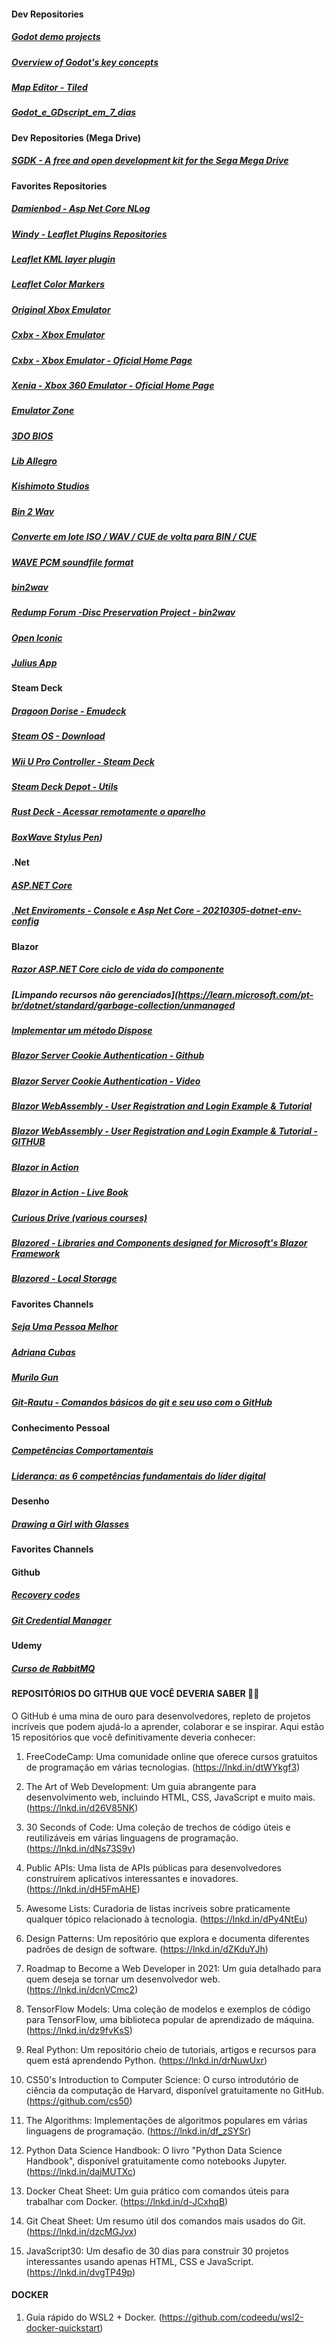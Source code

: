 #### Dev Repositories

##### [Godot demo projects](https://github.com/godotengine/godot-demo-projects)<br/>

##### [Overview of Godot's key concepts](https://docs.godotengine.org/en/stable/getting_started/introduction/key_concepts_overview.html)<br/>

##### [Map Editor - Tiled](https://www.mapeditor.org/)<br/>

##### [Godot_e_GDscript_em_7_dias](https://github.com/Bandeiraa/godot_e_gdscript_em_7_dias)<br/>

#### Dev Repositories (Mega Drive)

##### [SGDK - A free and open development kit for the Sega Mega Drive ](https://github.com/Stephane-D/SGDK)<br/>

#### Favorites Repositories

##### [Damienbod - Asp Net Core NLog](https://github.com/damienbod/AspNetCoreNlog)<br/>

##### [Windy - Leaflet Plugins Repositories](https://github.com/windycom)<br/>

##### [Leaflet KML layer plugin](https://github.com/windycom/leaflet-kml)<br/>

##### [Leaflet Color Markers](https://github.com/pointhi/leaflet-color-markers)<br/> 

##### [Original Xbox Emulator](https://github.com/mborgerson/xemu/wiki)<br/>

##### [Cxbx - Xbox Emulator](https://github.com/Cxbx-Reloaded/Cxbx-Reloaded)<br/>

##### [Cxbx - Xbox Emulator - Oficial Home Page](https://cxbx-reloaded.co.uk/)<br/>

##### [Xenia - Xbox 360 Emulator - Oficial Home Page](https://github.com/xenia-project/xenia)<br/>

##### [Emulator Zone](https://www.emulator-zone.com/)<br/>

##### [3DO BIOS](https://github.com/trapexit/3do-bios)<br/>

##### [Lib Allegro](https://github.com/liballeg)<br/>

##### [Kishimoto Studios](https://github.com/KishimotoStudios)<br/>

##### [Bin 2 Wav](https://github.com/raydac/bkbin2wav)<br/>

##### [Converte em lote ISO / WAV / CUE de volta para BIN / CUE](https://sobrelinux.info/questions/832383/batch-convert-iso-wav-cue-back-into-bin-cue)<br/>

##### [WAVE PCM soundfile format](http://soundfile.sapp.org/doc/WaveFormat/)<br/>

##### [bin2wav](https://github.com/saramibreak/bin2wav)<br/>

##### [Redump Forum -Disc Preservation Project -  bin2wav](http://forum.redump.org/topic/13882/bin2wav/)<br/>

##### [Open Iconic](https://github.com/iconic/open-iconic)<br/>

##### [Julius App](https://github.com/sidneyroberto/julius-app/)<br/>

#### Steam Deck

##### [Dragoon Dorise - Emudeck](https://github.com/dragoonDorise/EmuDeck)

##### [Steam OS - Download](https://store.steampowered.com/steamos/download/?ver=steamdeck&snr)

##### [Wii U Pro Controller - Steam Deck](https://www.reddit.com/r/Steam/comments/xutlp9/nintendo_wii_u_pro_controller_now_working_with/?rdt=65386)

##### [Steam Deck Depot - Utils](http://depot.guiadosteamdeck.com.br/steamdeck_depot/utils/)

##### [Rust Deck - Acessar remotamente o aparelho](https://github.com/rustdesk/rustdesk/releases)

##### [BoxWave Stylus Pen](https://www.boxwave.com/valve-steam-deck-stylus/bwdcd/tfwvz-z/))

#### .Net 

##### [ASP.NET Core](https://github.com/dotnet/AspNetCore.Docs)<br/>

##### [.Net Enviroments - Console e Asp Net Core - 20210305-dotnet-env-config](https://github.com/DamirsCorner/20210305-dotnet-env-config)<br/>

#### Blazor 

##### [Razor ASP.NET Core ciclo de vida do componente](https://learn.microsoft.com/pt-br/aspnet/core/blazor/components/lifecycle?view=aspnetcore-7.0)<br/>

##### [Limpando recursos não gerenciados](https://learn.microsoft.com/pt-br/dotnet/standard/garbage-collection/unmanaged<br/>

##### [Implementar um método Dispose](https://learn.microsoft.com/pt-br/dotnet/standard/garbage-collection/implementing-dispose)<br/>

##### [Blazor Server Cookie Authentication - Github](https://github.com/Naveen512/Dot6.BlazorServer.Cookie.Auth)<br/>

##### [Blazor Server Cookie Authentication - Video](https://www.youtube.com/watch?v=YszOb0QLcA0&list=PL2eVfXAfgcFgENUk_n4HXD0RtLv738K6j&index=6)<br/>

##### [Blazor WebAssembly - User Registration and Login Example & Tutorial](https://jasonwatmore.com/post/2020/11/09/blazor-webassembly-user-registration-and-login-example-tutorial)<br/>

##### [Blazor WebAssembly - User Registration and Login Example & Tutorial - GITHUB](https://github.com/cornflourblue/blazor-webassembly-registration-login-example)<br/>

##### [Blazor in Action](https://github.com/chrissainty/blazor-in-action)<br/>

##### [Blazor in Action - Live Book](https://livebook.manning.com/book/blazor-in-action)<br/>

##### [Curious Drive (various courses)](https://www.curiousdrive.com)<br/>

##### [Blazored - Libraries and Components designed for Microsoft's Blazor Framework](https://github.com/Blazored)<br/>

##### [Blazored - Local Storage](https://github.com/Blazored/LocalStorage)<br/> 

#### Favorites Channels

##### [Seja Uma Pessoa Melhor](https://www.youtube.com/channel/UCbG7_Agdb99rhG9-rhY8iTg)<br/>

##### [Adriana Cubas](https://www.youtube.com/channel/UCmTTKDgAAciioZX5HlEcP7w)<br/>

##### [Murilo Gun](https://www.youtube.com/channel/UCyw6tt7DUm59NtUgeg_ML7A)<br/>

##### [Git-Rautu - Comandos básicos do git e seu uso com o GitHub](https://github.com/fernandomayer/git-rautu)<br/>

#### Conhecimento Pessoal

##### [Competências Comportamentais](https://fia.com.br/blog/competencias-comportamentais/)<br/>

##### [Liderança: as 6 competências fundamentais do líder digital](https://www.michaelpage.com.br/advice/carreira-profissional/desenvolvimiento-de-carreira/lideran%C3%A7a-6-compet%C3%AAncias-fundamentais-do)<br/>

#### Desenho

##### [Drawing a Girl with Glasses](https://www.youtube.com/shorts/iVVh_HG4wIE)<br/>

#### Favorites Channels

#### Github

##### [Recovery codes](https://github.com/settings/auth/recovery-codes)<br/>

##### [Git Credential Manager](https://github.com/git-ecosystem/git-credential-manager)<br/>

#### Udemy

##### [Curso de RabbitMQ](https://github.com/ValdirCezar/curso-rabbitmq)<br/>

#### REPOSITÓRIOS DO GITHUB QUE VOCÊ DEVERIA SABER 🌟🚀

O GitHub é uma mina de ouro para desenvolvedores, repleto de projetos incríveis que podem ajudá-lo a aprender, colaborar e se inspirar. Aqui estão 15 repositórios que você definitivamente deveria conhecer:

1. FreeCodeCamp: Uma comunidade online que oferece cursos gratuitos de programação em várias tecnologias. (https://lnkd.in/dtWYkgf3)

2. The Art of Web Development: Um guia abrangente para desenvolvimento web, incluindo HTML, CSS, JavaScript e muito mais. (https://lnkd.in/d26V85NK)

3. 30 Seconds of Code: Uma coleção de trechos de código úteis e reutilizáveis em várias linguagens de programação. (https://lnkd.in/dNs73S9v)

4. Public APIs: Uma lista de APIs públicas para desenvolvedores construírem aplicativos interessantes e inovadores.
(https://lnkd.in/dH5FmAHE)

5. Awesome Lists: Curadoria de listas incríveis sobre praticamente qualquer tópico relacionado à tecnologia. (https://lnkd.in/dPy4NtEu)

6. Design Patterns: Um repositório que explora e documenta diferentes padrões de design de software. (https://lnkd.in/dZKduYJh)

7. Roadmap to Become a Web Developer in 2021: Um guia detalhado para quem deseja se tornar um desenvolvedor web. (https://lnkd.in/dcnVCmc2)

8. TensorFlow Models: Uma coleção de modelos e exemplos de código para TensorFlow, uma biblioteca popular de aprendizado de máquina. (https://lnkd.in/dz9fvKsS)

9. Real Python: Um repositório cheio de tutoriais, artigos e recursos para quem está aprendendo Python. (https://lnkd.in/drNuwUxr)

10. CS50's Introduction to Computer Science: O curso introdutório de ciência da computação de Harvard, disponível gratuitamente no GitHub. (https://github.com/cs50)

11. The Algorithms: Implementações de algoritmos populares em várias linguagens de programação. (https://lnkd.in/df_zSYSr)

12. Python Data Science Handbook: O livro "Python Data Science Handbook", disponível gratuitamente como notebooks Jupyter. (https://lnkd.in/dajMUTXc)

13. Docker Cheat Sheet: Um guia prático com comandos úteis para trabalhar com Docker. (https://lnkd.in/d-JCxhqB)

14. Git Cheat Sheet: Um resumo útil dos comandos mais usados do Git. (https://lnkd.in/dzcMGJvx)

15. JavaScript30: Um desafio de 30 dias para construir 30 projetos interessantes usando apenas HTML, CSS e JavaScript. (https://lnkd.in/dvgTP49p)

#### DOCKER

01. Guia rápido do WSL2 + Docker. (https://github.com/codeedu/wsl2-docker-quickstart)
